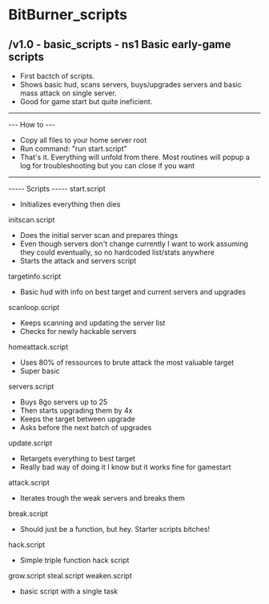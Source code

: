 # BitBurner_scripts
/v1.0 - basic_scripts - ns1 
 Basic early-game scripts
----------------------------------------------------------------------------------
- First bactch of scripts.
- Shows basic hud, scans servers, buys/upgrades servers and basic mass attack on single server.
- Good for game start but quite ineficient.  
----------------------------------------------------------------------------------
--- How to ---
- Copy all files to your home server root
- Run command: "run start.script"
- That's it. Everything will unfold from there. Most routines will popup a log for troubleshooting but you can close if you want
----------------------------------------------------------------------------------
----- Scripts -----
start.script
- Initializes everything then dies

initscan.script
- Does the initial server scan and prepares things
- Even though servers don't change currently I want to work assuming they could eventually, so no hardcoded list/stats anywhere
- Starts the attack and servers script

targetinfo.script
- Basic hud with info on best target and current servers and upgrades

scanloop.script
- Keeps scanning and updating the server list
- Checks for newly hackable servers

homeattack.script
- Uses 80% of ressources to brute attack the most valuable target
- Super basic

servers.script
- Buys 8go servers up to 25
- Then starts upgrading them by 4x
- Keeps the target between upgrade
- Asks before the next batch of upgrades

update.script
- Retargets everything to best target
- Really bad way of doing it I know but it works fine for gamestart

attack.script
- Iterates trough the weak servers and breaks them

break.script
- Should just be a function, but hey. Starter scripts bitches!

hack.script
- Simple triple function hack script

grow.script
steal.script
weaken.script
- basic script with a single task


